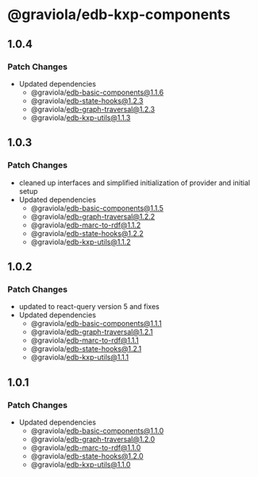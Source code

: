 # @graviola/edb-kxp-components

## 1.0.4

### Patch Changes

- Updated dependencies
  - @graviola/edb-basic-components@1.1.6
  - @graviola/edb-state-hooks@1.2.3
  - @graviola/edb-graph-traversal@1.2.3
  - @graviola/edb-kxp-utils@1.1.3

## 1.0.3

### Patch Changes

- cleaned up interfaces and simplified initialization of provider and initial setup
- Updated dependencies
  - @graviola/edb-basic-components@1.1.5
  - @graviola/edb-graph-traversal@1.2.2
  - @graviola/edb-marc-to-rdf@1.1.2
  - @graviola/edb-state-hooks@1.2.2
  - @graviola/edb-kxp-utils@1.1.2

## 1.0.2

### Patch Changes

- updated to react-query version 5 and fixes
- Updated dependencies
  - @graviola/edb-basic-components@1.1.1
  - @graviola/edb-graph-traversal@1.2.1
  - @graviola/edb-marc-to-rdf@1.1.1
  - @graviola/edb-state-hooks@1.2.1
  - @graviola/edb-kxp-utils@1.1.1

## 1.0.1

### Patch Changes

- Updated dependencies
  - @graviola/edb-basic-components@1.1.0
  - @graviola/edb-graph-traversal@1.2.0
  - @graviola/edb-marc-to-rdf@1.1.0
  - @graviola/edb-state-hooks@1.2.0
  - @graviola/edb-kxp-utils@1.1.0
